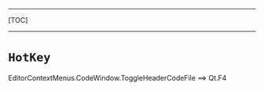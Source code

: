 ***
[TOC]
***

# `HotKey`

EditorContextMenus.CodeWindow.ToggleHeaderCodeFile             ==> Qt.F4

